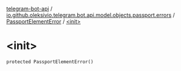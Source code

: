 [telegram-bot-api](../../index.md) / [io.github.oleksivio.telegram.bot.api.model.objects.passport.errors](../index.md) / [PassportElementError](index.md) / [&lt;init&gt;](./-init-.md)

# &lt;init&gt;

`protected PassportElementError()`
